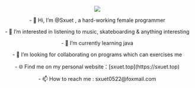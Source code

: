 <p align="center">
  <img  src="https://github-readme-stats.vercel.app/api?username=1065464173&show_icons=true&show_icons=true&theme=graywhite" />
</p>


<p align="center">- 👋 Hi, I’m @Sxuet , a hard-working female programmer</p>
<p align="center">- 👀 I’m interested in listening to music, skateboarding & anything interesting </p>
<p align="center">- 🌱 I’m currently learning java </p>
<p align="center">- 💞️ I’m looking for collaborating on programs which can exercises me</p>
<p align="center">- 🌐 Find me on my personal website：[sxuet.top](https://sxuet.top)</p>
<p align="center">- 📫 How to reach me : sxuet0522@foxmail.com</p>

<!---
1065464173/1065464173 is a ✨ special ✨ repository because its `README.md` (this file) appears on your GitHub profile.
You can click the Preview link to take a look at your changes.
--->
